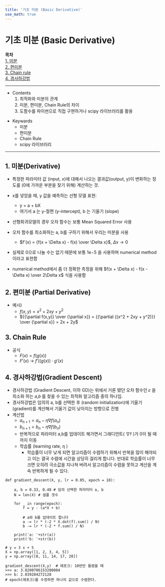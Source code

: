 ```yaml
---
title: '기초 미분 (Basic Derivative)'
use_math: true
---
```


# 기초 미분 (Basic Derivative)  

**목차**  
[1. 미분](#1-미분derivative)  
[2. 편미분](#2-편미분-partial-derivative)  
[3. Chain rule](#3-chain-rule)  
[4. 경사하강법](#4-경사하강법gradient-descent)


---
* Contents
  1. 최적화와 미분의 관계
  2. 미분, 편미분, Chain Rule의 차이
  3. 도함수를 파이썬으로 직접 구현하거나 scipy 라이브러리를 활용

>
* Keywards
  * 미분
  * 편미분
  * Chain Rule
  * scipy 라이브러리

---
## 1. 미분(Derivative)

* 특정한 파라미터 값 (input, x)에 대해서 나오는 결과값(output, y)이 변화하는 정도를 (0에 가까운 부분을 찾기 위해) 계산하는 것.
* x를 넣었을 때, y 값을 예측하는 선형 모델 표현:
  * y = a + bX
  * 여기서 a 는 y-절편 (y-intercept), b 는 기울기 (slope) 
* 선형회귀모델의 경우 오차 함수는 보통 Mean Squared Error 사용
* 오차 함수를 최소화하는 a, b를 구하기 위해서 우리는 미분을 사용  

  * $f'(x) = {f(x + \Delta x) - f(x) \over \Delta x}$, $\Delta x \rightarrow 0$
* 실제로 0으로 나눌 수는 없기 때문에 보통  1e−5  을 사용하며 numerical method 이라고 표현함
* numerical method에서 좀 더 정확한 측정을 위해 $f(x + \Delta x) - f(x - \Delta x) \over 2\Delta x$ 식을 사용함

## 2. 편미분 (Partial Derivative)
* 예시)  
  * $f(x,y) = x^2 + 2xy + y^2$
  * ${{\partial f(x,y)} \over {\partial x}} = {{\partial {(x^2 + 2xy + y^2)}} \over {\partial x}} = 2x + 2y$

## 3. Chain Rule
* 공식
  * $F(x) = f(g(x))$
  * $F'(x)$ $\rightarrow$ $f'((g(x)) \cdot g'(x)$

## 4. 경사하강법(Gradient Descent)
* 경사하강법 (Gradient Descent, 이하 GD)는 위에서 거론 됐던 오차 함수인 𝜀 을 최소화 하는 𝑎,𝑏 를 찾을 수 있는 최적화 알고리즘 중의 하나임.
* 경사하강법은 임의의 a, b를 선택한 후 (random initialization)에 기울기 (gradient)를 계산해서 기울기 값이 낮아지는 방향으로 진행
* 계산법
  * $a_{n+1} = a_n - \eta ∇ f(a_n)$ <br>
  * $b_{n+1} = b_n - \eta ∇ f(b_n)$
  * 반복적으로 파라미터 a,b를 업데이트 해가면서 그래디언트( ∇f )가 0이 될 때까지 이동
  * 학습률 (learning rate,  η )
    * 학습률이 너무 낮게 되면 알고리즘이 수렴하기 위해서 반복을 많이 해야되고 이는 결국 수렴에 시간을 상당히 걸리게 합니다. 반대로 학습률이 너무 크면 오히려 극소값을 지나쳐 버려서 알고리즘이 수렴을 못하고 계산을 계속 반복하게 될 수 있다.

```ipython
def gradient_descent(X, y, lr = 0.05, epoch = 10):
    
    a, b = 0.33, 0.48 # 임의 선택한 파라미터 a, b
    N = len(X) # 샘플 갯수
    
    for _ in range(epoch):            
        f = y - (a*X + b)
    
        # a와 b를 업데이트 합니다
        a -= lr * (-2 * X.dot(f).sum() / N)
        b -= lr * (-2 * f.sum() / N)        
        
    print('a: '+str(a))
    print('b: '+str(b))

# y = 3 x + 5
X = np.array([1, 2, 3, 4, 5])
y = np.array([8, 11, 14, 17, 20])

gradient_descent(X,y)  # 에포크: 10번만 돌렸을 때
>>> a: 3.8200706153280004
>>> b: 2.039284272128
# epoch(에포크)를 수정하면 하나의 값으로 수렴한다.
```

